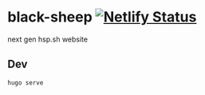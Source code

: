 # black-sheep [![Netlify Status](https://api.netlify.com/api/v1/badges/76795ed3-c855-41ba-a774-ae6abc2ec453/deploy-status)](https://app.netlify.com/sites/black-sheep-1077f1/deploys)
next gen hsp.sh website

## Dev

```
hugo serve
```
